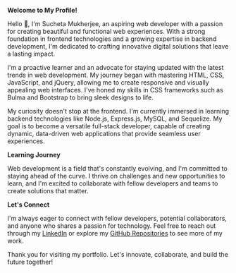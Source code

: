**Welcome to My Profile!**

Hello 👋, I'm Sucheta Mukherjee, an aspiring web developer with a passion for creating beautiful and functional web experiences. With a strong foundation in frontend technologies and a growing expertise in backend development, I'm dedicated to crafting innovative digital solutions that leave a lasting impact. 

I'm a proactive learner and an advocate for staying updated with the latest trends in web development. My journey began with mastering HTML, CSS, JavaScript, and jQuery, allowing me to create responsive and visually appealing web interfaces. I've honed my skills in CSS frameworks such as Bulma and Bootstrap to bring sleek designs to life.

My curiosity doesn't stop at the frontend. I'm currently immersed in learning backend technologies like Node.js, Express.js, MySQL, and Sequelize. My goal is to become a versatile full-stack developer, capable of creating dynamic, data-driven web applications that provide seamless user experiences.


**Learning Journey**

Web development is a field that's constantly evolving, and I'm committed to staying ahead of the curve. I thrive on challenges and new opportunities to learn, and I'm excited to collaborate with fellow developers and teams to create solutions that matter.

**Let's Connect**

I'm always eager to connect with fellow developers, potential collaborators, and anyone who shares a passion for technology. Feel free to reach out through my [LinkedIn](https://www.linkedin.com/in/sucheta-mukherjee-07347b88/) or explore my [GitHub Repositories](https://github.com/sucheta90?tab=repositories) to see more of my work.

Thank you for visiting my portfolio. Let's innovate, collaborate, and build the future together!


